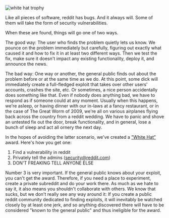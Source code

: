 ![white hat trophy](http://b.thumbs.redditmedia.com/n0_7BYpCg_RYB1j7.png)

Like all pieces of software, reddit has bugs. And it always will. Some of them will take the form of security vulnerabilities.

When these are found, things will go one of two ways.

The good way: The user who finds the problem quietly lets us know. We pounce on the problem immediately but carefully, figuring out exactly what caused it and how to fix it in at least two different ways. Then we test the fix, make sure it doesn't impact any existing functionality, deploy it, and announce the news.

The bad way: One way or another, the general public finds out about the problem before or at the same time as we do. At this point, some dick will immediately create a full-fledged exploit that takes over other users' accounts, crashes the site, etc. Or sometimes, a nice person accidentally does something like that. Even if nobody does anything bad, we have to respond as if someone could at any moment. Usually when this happens, we're asleep, or having dinner with our in-laws at a fancy restaurant, or in the case of The Great Worm of 2009, we're all on various airplanes flying back across the country from a reddit wedding. We have to panic and shove an untested fix out the door, break functionality, and in general, lose a bunch of sleep and act all ornery the next day.

In the hopes of avoiding the latter scenario, we've created a ["White Hat"]((http://www.reddit.com/wiki/whitehat)) award. Here's how you get one:

1. Find a vulnerability in reddit
2. Privately tell the admins ([security@reddit.com](mailto:security@reddit.com))
3. DON'T FREAKING TELL ANYONE ELSE

Number 3 is very important. If the general public knows about your exploit, you can't get the award. Therefore, if you need a place to experiment, create a private subreddit and do your work there. As much as we hate to say it, it also means you shouldn't collaborate with others. We know that sucks, but we don't really see any way around it: If you create a public reddit community dedicated to finding exploits, it will inevitably be watched closely by at least one jerk, and so anything discovered there will have to be considered "known to the general public" and thus ineligible for the award.
